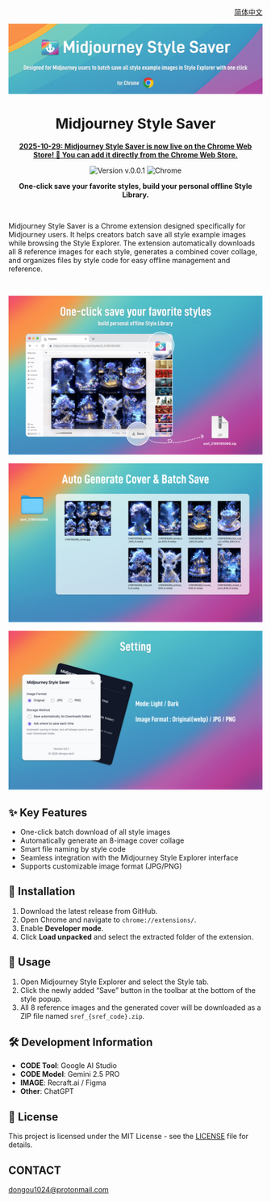 <div align="right">
  <a href="README_zh.md">简体中文</a>
</div>

<p align="center">
  <img src="assets/header_en.jpg" alt="Midjourney Style Saver Header" />
</p>

<h1 align="center">Midjourney Style Saver</h1>

<p align="center">
  <strong>
    <a href="https://chromewebstore.google.com/detail/jbipmcbjahmcmdhoiljjimkdgfepplcm?utm_source=item-share-cb" target="_blank" rel="noopener">
      2025-10-29: Midjourney Style Saver is now live on the Chrome Web Store! 🎉  You can add it directly from the Chrome Web Store.
    </a>
  </strong>
</p>

<p align="center">
  <img src="https://img.shields.io/badge/version-v.0.0.1-blue" alt="Version v.0.0.1">
  <img src="https://img.shields.io/badge/platform-Chrome-brightgreen" alt="Chrome">
</p>

<p align="center">
  <strong>One-click save your favorite styles, build your personal offline Style Library.</strong>
</p>

<br>

Midjourney Style Saver is a Chrome extension designed specifically for Midjourney users. It helps creators batch save all style example images while browsing the Style Explorer. The extension automatically downloads all 8 reference images for each style, generates a combined cover collage, and organizes files by style code for easy offline management and reference.

<br>

<p align="center">
  <img src="assets/feature_save.jpg" alt="One-click save your favorite styles" width="800"/>
</p>
<p align="center">
  <img src="assets/feature_batch_save.jpg"  width="800"/>
</p>
<p align="center">
  <img src="assets/feature_setting.jpg"  width="800"/>
</p>

## ✨ Key Features

-   One-click batch download of all style images
-   Automatically generate an 8-image cover collage
-   Smart file naming by style code
-   Seamless integration with the Midjourney Style Explorer interface
-   Supports customizable image format (JPG/PNG)

## 🚀 Installation

1.  Download the latest release from GitHub.
2.  Open Chrome and navigate to `chrome://extensions/`.
3.  Enable **Developer mode**.
4.  Click **Load unpacked** and select the extracted folder of the extension.

## 📖 Usage

1.  Open Midjourney Style Explorer and select the Style tab.
2.  Click the newly added “Save” button in the toolbar at the bottom of the style popup.
3.  All 8 reference images and the generated cover will be downloaded as a ZIP file named `sref_{sref_code}.zip`.

## 🛠️ Development Information

-   **CODE Tool**: Google AI Studio
-   **CODE Model**: Gemini 2.5 PRO
-   **IMAGE**: Recraft.ai / Figma
-   **Other**: ChatGPT

## 📜 License

This project is licensed under the MIT License - see the [LICENSE](LICENSE.md) file for details.

## CONTACT
dongou1024@protonmail.com
